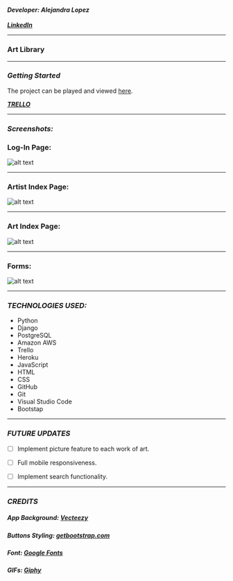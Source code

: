 #### ***Developer: Alejandra Lopez*** 
***[LinkedIn](https://www.linkedin.com/in/alejandralopezcv/)***

***
### Art Library


***

### ***Getting Started***

The project can be played and viewed [here](https://art-library.herokuapp.com/).

***[TRELLO](https://trello.com/b/0DAV8K7Y/unit-4)***

***

### ***Screenshots:***

### Log-In Page:

![alt text]()

***
### Artist Index Page:

![alt text]()

***
### Art Index Page:

![alt text]()

***
### Forms:

![alt text]()

***



### ***TECHNOLOGIES USED:***

* Python
* Django
* PostgreSQL
* Amazon AWS
* Trello
* Heroku
* JavaScript
* HTML
* CSS
* GitHub
* Git
* Visual Studio Code
* Bootstap

***




### ***FUTURE UPDATES***

- [ ] Implement picture feature to each work of art.
- [ ] Full mobile responsiveness.
- [ ] Implement search functionality.


***

### ***CREDITS***

##### App Background: [Vecteezy](https://www.vecteezy.com/vector-art/273920-deep-ocean-background)
##### Buttons Styling: [getbootstrap.com](https://getbootstrap.com/)
##### Font: [Google Fonts](https://fonts.google.com/)
##### GIFs: [Giphy](https://giphy.com/)

